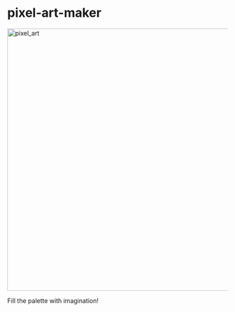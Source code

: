 # pixel-art-maker

<img width="600" alt="pixel_art" src="https://github.com/luo-s/pixel-art/assets/40323042/2bf8f0d8-18fc-4740-aba9-3800cc1f43c3">

Fill the palette with imagination!

